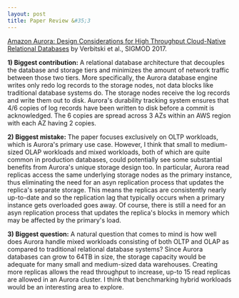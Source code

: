 ```yaml
---
layout: post
title: Paper Review &#35;3
---
```


<a href="http://www.allthingsdistributed.com/files/p1041-verbitski.pdf">Amazon Aurora: Design Considerations for High
Throughput Cloud-Native Relational Databases</a> by Verbitski et al., SIGMOD 2017. 

<!--more-->

**1) Biggest contribution:** A relational database architecture that decouples the database and storage tiers and minimizes the amount of network traffic between those two tiers. More specifically, the Aurora database engine writes only redo log records to the storage nodes, not data blocks like traditional database systems do. The storage nodes receive the log records and write them out to disk. Aurora's durability tracking system ensures that 4/6 copies of log records have been written to disk before a commit is acknowledged. The 6 copies are spread across 3 AZs within an AWS region with each AZ having 2 copies.   

**2) Biggest mistake:** The paper focuses exclusively on OLTP workloads, which is Aurora's primary use case. However, I think that small to medium-sized OLAP workloads and mixed workloads, both of which are quite common in production databases, could potentially see some substantial benefits from Aurora's unique storage design too. In particular, Aurora read replicas access the same underlying storage nodes as the primary instance, thus eliminating the need for an asyn replication process that updates the replica's separate storage. This means the replicas are consistently nearly up-to-date and so the replication lag that typically occurs when a primary instance gets overloaded goes away. Of course, there is still a need for an asyn replication process that updates the replica's blocks in memory which may be affected by the primary's load.   

**3) Biggest question:** A natural question that comes to mind is how well does Aurora handle mixed workloads consisting of both OLTP and OLAP as compared to traditional relational database systems? Since Aurora databases can grow to 64TB in size, the storage capacity would be adequate for many small and medium-sized data warehouses. Creating more replicas allows the read throughput to increase, up-to 15 read replicas are allowed in an Aurora cluster. I think that benchmarking hybrid workloads would be an interesting area to explore. 